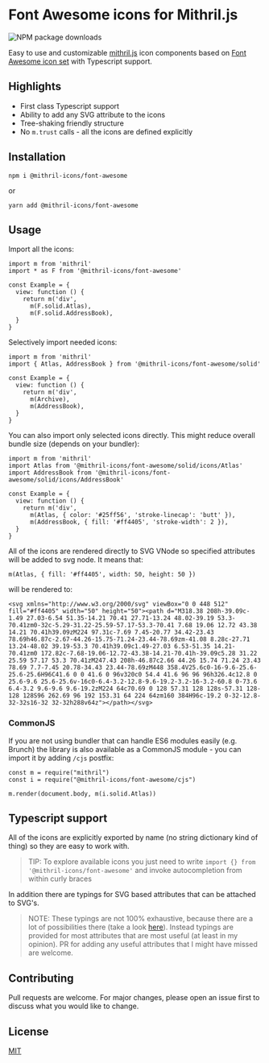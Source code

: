 # Font Awesome icons for Mithril.js

![NPM package downloads](https://img.shields.io/npm/dw/@mithril-icons/font-awesome?style=flat-square)

Easy to use and customizable [mithril.js](https://mithril.js.org/) icon components based on [Font Awesome icon set](https://fontawesome.com/) with Typescript support.

## Highlights
- First class Typescript support
- Ability to add any SVG attribute to the icons
- Tree-shaking friendly structure
- No `m.trust` calls - all the icons are defined explicitly

## Installation

```
npm i @mithril-icons/font-awesome
```
or
```
yarn add @mithril-icons/font-awesome
```
## Usage
Import all the icons:
```
import m from 'mithril'
import * as F from '@mithril-icons/font-awesome'

const Example = {
  view: function () {
    return m('div',
      m(F.solid.Atlas),
      m(F.solid.AddressBook),
  }
}
```
Selectively import needed icons:
```
import m from 'mithril'
import { Atlas, AddressBook } from '@mithril-icons/font-awesome/solid'

const Example = {
  view: function () {
    return m('div',
      m(Archive),
      m(AddressBook),
  }
}
```
You can also import only selected icons directly. This might reduce overall bundle size (depends on your bundler):
```
import m from 'mithril'
import Atlas from '@mithril-icons/font-awesome/solid/icons/Atlas'
import AddressBook from '@mithril-icons/font-awesome/solid/icons/AddressBook'

const Example = {
  view: function () {
    return m('div',
      m(Atlas, { color: '#25ff56', 'stroke-linecap': 'butt' }),
      m(AddressBook, { fill: '#ff4405', 'stroke-width': 2 }),
  }
}
```
All of the icons are rendered directly to SVG VNode so specified attributes will be added to svg node. It means that:
```
m(Atlas, { fill: '#ff4405', width: 50, height: 50 })
```
will be rendered to:
```
<svg xmlns="http://www.w3.org/2000/svg" viewBox="0 0 448 512" fill="#ff4405" width="50" height="50"><path d="M318.38 208h-39.09c-1.49 27.03-6.54 51.35-14.21 70.41 27.71-13.24 48.02-39.19 53.3-70.41zm0-32c-5.29-31.22-25.59-57.17-53.3-70.41 7.68 19.06 12.72 43.38 14.21 70.41h39.09zM224 97.31c-7.69 7.45-20.77 34.42-23.43 78.69h46.87c-2.67-44.26-15.75-71.24-23.44-78.69zm-41.08 8.28c-27.71 13.24-48.02 39.19-53.3 70.41h39.09c1.49-27.03 6.53-51.35 14.21-70.41zm0 172.82c-7.68-19.06-12.72-43.38-14.21-70.41h-39.09c5.28 31.22 25.59 57.17 53.3 70.41zM247.43 208h-46.87c2.66 44.26 15.74 71.24 23.43 78.69 7.7-7.45 20.78-34.43 23.44-78.69zM448 358.4V25.6c0-16-9.6-25.6-25.6-25.6H96C41.6 0 0 41.6 0 96v320c0 54.4 41.6 96 96 96h326.4c12.8 0 25.6-9.6 25.6-25.6v-16c0-6.4-3.2-12.8-9.6-19.2-3.2-16-3.2-60.8 0-73.6 6.4-3.2 9.6-9.6 9.6-19.2zM224 64c70.69 0 128 57.31 128 128s-57.31 128-128 128S96 262.69 96 192 153.31 64 224 64zm160 384H96c-19.2 0-32-12.8-32-32s16-32 32-32h288v64z"></path></svg>
```
### CommonJS 
If you are not using bundler that can handle ES6 modules easily (e.g. Brunch) the library is also available as a CommonJS module - you can import it by adding `/cjs` postfix:
```
const m = require("mithril")
const i = require("@mithril-icons/font-awesome/cjs")

m.render(document.body, m(i.solid.Atlas))
```
## Typescript support
All of the icons are explicitly exported by name (no string dictionary kind of thing) so they are easy to work with.

> TIP: To explore available icons you just need to write `import {} from '@mithril-icons/font-awesome'` and invoke autocompletion from within curly braces 

In addition there are typings for SVG based attributes that can be attached to SVG's.

> NOTE: These typings are not 100% exhaustive, because there are a lot of possibilities there (take a look [here](https://developer.mozilla.org/en-US/docs/Web/SVG/Attribute)). Instead typings are provided for most attributes that are most useful (at least in my opinion). PR for adding any useful attributes that I might have missed are welcome.

## Contributing
Pull requests are welcome. For major changes, please open an issue first to discuss what you would like to change.

## License
[MIT](https://choosealicense.com/licenses/mit/)
